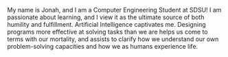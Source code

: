 My name is Jonah, and I am a Computer Engineering Student at SDSU! 
I am passionate about learning, and I view it as the ultimate source of both humility and fulfillment.
Artificial Intelligence captivates me. Designing programs more effective at solving tasks than we are 
helps us come to terms with our mortality, and assists to clarify how we understand our own problem-solving
capacities and
how we as humans experience life.
